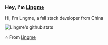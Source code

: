 ### Hey, I'm [Lingme](https://lingmin.me/)

Hi, I'm Lingme, a full stack developer from China

![Lingme's github stats](https://github-readme-stats.vercel.app/api?username=lingme&show_icons=true&hide_border=true)

⭐️ From [Lingme](https://github.com/lingme)
